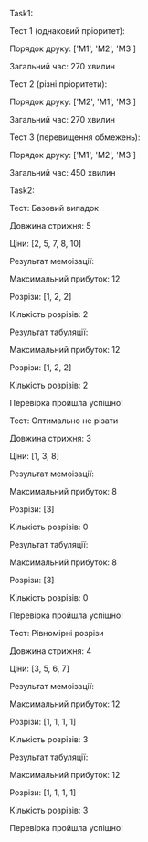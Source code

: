 Task1: 



Тест 1 (однаковий пріоритет):

Порядок друку: ['M1', 'M2', 'M3']

Загальний час: 270 хвилин



Тест 2 (різні пріоритети):

Порядок друку: ['M2', 'M1', 'M3']

Загальний час: 270 хвилин



Тест 3 (перевищення обмежень):

Порядок друку: ['M1', 'M2', 'M3']

Загальний час: 450 хвилин




Task2:


Тест: Базовий випадок

Довжина стрижня: 5

Ціни: [2, 5, 7, 8, 10]


Результат мемоізації:

Максимальний прибуток: 12

Розрізи: [1, 2, 2]

Кількість розрізів: 2


Результат табуляції:

Максимальний прибуток: 12

Розрізи: [1, 2, 2]

Кількість розрізів: 2

Перевірка пройшла успішно!



Тест: Оптимально не різати

Довжина стрижня: 3

Ціни: [1, 3, 8]


Результат мемоізації:

Максимальний прибуток: 8

Розрізи: [3]

Кількість розрізів: 0


Результат табуляції:

Максимальний прибуток: 8

Розрізи: [3]

Кількість розрізів: 0

Перевірка пройшла успішно!



Тест: Рівномірні розрізи

Довжина стрижня: 4

Ціни: [3, 5, 6, 7]


Результат мемоізації:

Максимальний прибуток: 12

Розрізи: [1, 1, 1, 1]

Кількість розрізів: 3


Результат табуляції:

Максимальний прибуток: 12

Розрізи: [1, 1, 1, 1]

Кількість розрізів: 3

Перевірка пройшла успішно!
